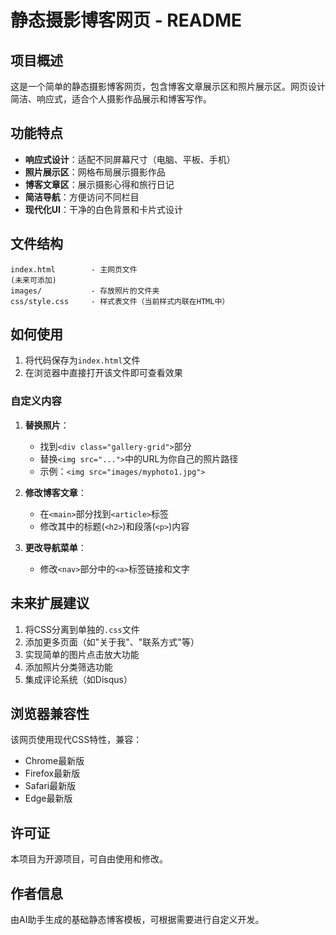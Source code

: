 # 静态摄影博客网页 - README

## 项目概述

这是一个简单的静态摄影博客网页，包含博客文章展示区和照片展示区。网页设计简洁、响应式，适合个人摄影作品展示和博客写作。

## 功能特点

- **响应式设计**：适配不同屏幕尺寸（电脑、平板、手机）
- **照片展示区**：网格布局展示摄影作品
- **博客文章区**：展示摄影心得和旅行日记
- **简洁导航**：方便访问不同栏目
- **现代化UI**：干净的白色背景和卡片式设计

## 文件结构

```
index.html        - 主网页文件
(未来可添加)
images/           - 存放照片的文件夹
css/style.css     - 样式表文件（当前样式内联在HTML中）
```

## 如何使用

1. 将代码保存为`index.html`文件
2. 在浏览器中直接打开该文件即可查看效果

### 自定义内容

1. **替换照片**：
   - 找到`<div class="gallery-grid">`部分
   - 替换`<img src="...">`中的URL为你自己的照片路径
   - 示例：`<img src="images/myphoto1.jpg">`

2. **修改博客文章**：
   - 在`<main>`部分找到`<article>`标签
   - 修改其中的标题(`<h2>`)和段落(`<p>`)内容

3. **更改导航菜单**：
   - 修改`<nav>`部分中的`<a>`标签链接和文字

## 未来扩展建议

1. 将CSS分离到单独的`.css`文件
2. 添加更多页面（如"关于我"、"联系方式"等）
3. 实现简单的图片点击放大功能
4. 添加照片分类筛选功能
5. 集成评论系统（如Disqus）

## 浏览器兼容性

该网页使用现代CSS特性，兼容：
- Chrome最新版
- Firefox最新版
- Safari最新版
- Edge最新版

## 许可证

本项目为开源项目，可自由使用和修改。

## 作者信息

由AI助手生成的基础静态博客模板，可根据需要进行自定义开发。